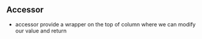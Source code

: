 ## Accessor
- accessor provide a wrapper on the top of column where we can modify our value and return